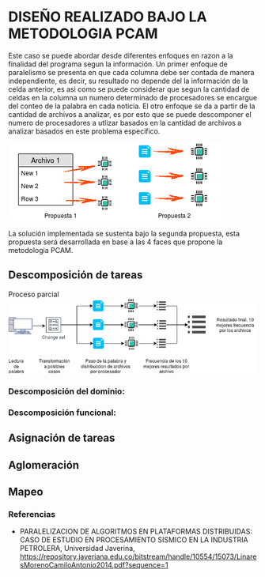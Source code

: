 # DISEÑO REALIZADO BAJO LA METODOLOGIA PCAM

Este caso se puede abordar desde diferentes enfoques en razon a la finalidad del programa segun la información.
Un primer enfoque de paralelismo se presenta en que cada columna debe ser contada de manera independiente, es decir, su resultado no depende del la información de la celda anterior, es asi como se puede considerar que segun la cantidad de celdas en la columna un numero determinado de procesadores se encargue del conteo de la palabra en cada noticia. El otro enfoque se da a partir de la cantidad de archivos a analizar, es por esto que se puede descomponer el numero de procesadores a utlizar basados en la cantidad de archivos a analizar basados en este problema especifico.

![Texto Alt](/src/paralelo/propuesta.png "Propuestas")

La solución implementada se sustenta bajo la segunda propuesta, esta propuesta será desarrollada en base a las 4 faces que propone la metodologia PCAM.

## Descomposición de tareas
Proceso parcial 
![Texto Alt](/src/paralelo/proceso.png "Propuestas")

### Descomposición del dominio:
### Descomposición funcional:

## Asignación de tareas

## Aglomeración

## Mapeo



### Referencias

* PARALELIZACION DE ALGORITMOS EN PLATAFORMAS DISTRIBUIDAS: CASO DE ESTUDIO EN PROCESAMIENTO SISMICO EN LA INDUSTRIA PETROLERA, Universidad Javerina, https://repository.javeriana.edu.co/bitstream/handle/10554/15073/LinaresMorenoCamiloAntonio2014.pdf?sequence=1
